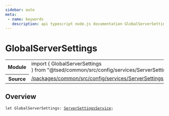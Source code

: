 ```yaml
---
sidebar: auto
meta:
 - name: keywords
   description: api typescript node.js documentation GlobalServerSettings service
---
```

# GlobalServerSettings <Badge text="Service" type="service"/>
<!-- Summary -->
<section class="symbol-info"><table class="is-full-width"><tbody><tr><th>Module</th><td><div class="lang-typescript"><span class="token keyword">import</span> { GlobalServerSettings }&nbsp;<span class="token keyword">from</span>&nbsp;<span class="token string">"@tsed/common/src/config/services/ServerSettingsService"</span></div></td></tr><tr><th>Source</th><td><a href="https://github.com/Romakita/ts-express-decorators/blob/v5.0.2/packages/common/src/config/services/ServerSettingsService.ts#L0-L0">/packages/common/src/config/services/ServerSettingsService.ts</a></td></tr></tbody></table></section>

<!-- Overview -->
## Overview


<pre><code class="typescript-lang "><span class="token keyword">let</span> GlobalServerSettings<span class="token punctuation">:</span> <a href="/api/common/config/services/ServerSettingsService.html"><span class="token">ServerSettingsService</span></a><span class="token punctuation">;</span></code></pre>